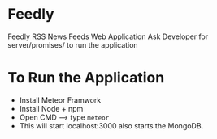 # Feedly
Feedly RSS News Feeds Web Application
Ask Developer for server/promises/ to run the application

# To Run the Application
* Install Meteor Framwork
* Install Node + npm
* Open CMD --> type `meteor` 
* This will start localhost:3000 also starts the MongoDB.
